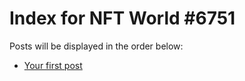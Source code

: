 # Index for NFT World #6751
Posts will be displayed in the order below:

- [Your first post](./001-first.md)

